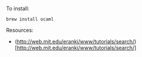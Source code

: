 To install:
```
brew install ocaml
```


Resources:
* (http://web.mit.edu/eranki/www/tutorials/search/)[http://web.mit.edu/eranki/www/tutorials/search/]